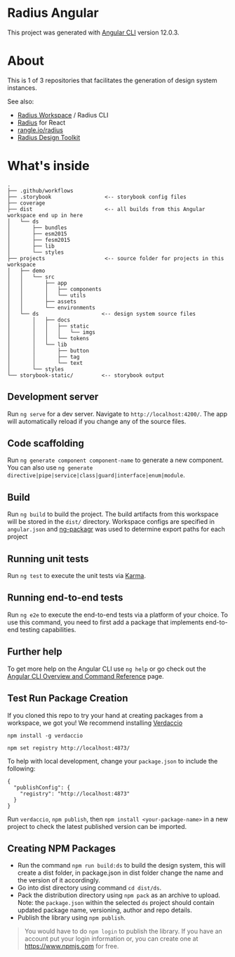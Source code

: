 # Radius Angular

This project was generated with [Angular CLI](https://github.com/angular/angular-cli) version 12.0.3.

# About

This is 1 of 3 repositories that facilitates the generation of design system instances.

See also:

- [Radius Workspace](https://github.com/rangle/radius-workspace) / Radius CLI
- [Radius](https://github.com/rangle/radius) for React
- [rangle.io/radius](https://rangle.io/radius)
- [Radius Design Toolkit](https://www.figma.com/file/RqENxZWAzGiEWM7COch1Sc/Radius-Design-Kit)

# What's inside

```
.
├── .github/workflows
├── .storybook                 <-- storybook config files
├── coverage
├── dist                       <-- all builds from this Angular workspace end up in here
│   └── ds
│       ├── bundles
│       ├── esm2015
│       ├── fesm2015
│       ├── lib
│       └── styles
├── projects                   <-- source folder for projects in this workspace
│   ├── demo
│   │   └── src
│   │       ├── app
│   │       │   ├── components
│   │       │   └── utils
│   │       ├── assets
│   │       └── environments
│   └── ds                    <-- design system source files
│       │   ├── docs
│       │   │   ├── static
│       │   │   │   └── imgs
│       │   │   └── tokens
│       │   └── lib
│       │       ├── button
│       │       ├── tag
│       │       └── text
│       └── styles
└── storybook-static/         <-- storybook output
```

## Development server

Run `ng serve` for a dev server. Navigate to `http://localhost:4200/`. The app will automatically reload if you change any of the source files.

## Code scaffolding

Run `ng generate component component-name` to generate a new component.
You can also use `ng generate directive|pipe|service|class|guard|interface|enum|module`.

## Build

Run `ng build` to build the project. The build artifacts from this workspace will be stored in the `dist/` directory.
Workspace configs are specified in `angular.json` and [ng-packagr](https://www.npmjs.com/package/ng-packagr) was used to determine export paths for each project

## Running unit tests

Run `ng test` to execute the unit tests via [Karma](https://karma-runner.github.io).

## Running end-to-end tests

Run `ng e2e` to execute the end-to-end tests via a platform of your choice. To use this command, you need to first add a package that implements end-to-end testing capabilities.

## Further help

To get more help on the Angular CLI use `ng help` or go check out the [Angular CLI Overview and Command Reference](https://angular.io/cli) page.

## Test Run Package Creation

If you cloned this repo to try your hand at creating packages from a workspace, we got you!
We recommend installing [Verdaccio](https://verdaccio.org/)

`npm install -g verdaccio`

`npm set registry http://localhost:4873/`

To help with local development, change your `package.json` to include the following:

```
{
  "publishConfig": {
    "registry": "http://localhost:4873"
  }
}
```

Run `verdaccio`, `npm publish`, then `npm install <your-package-name>` in a new project to check the latest published version can be imported.

## Creating NPM Packages

- Run the command `npm run build:ds` to build the design system, this will create a dist folder, in package.json in dist folder change the name and the version of it accordingly.
- Go into dist directory using command `cd dist/ds`.
- Pack the distribution directory using `npm pack` as an archive to upload.
  Note: the `package.json` within the selected `ds` project should contain updated package name, versioning, author and repo details.
- Publish the library using `npm publish`.

> You would have to do `npm login` to publish the library. If you have an account put your login information or, you can create one at <https://www.npmjs.com> for free.
